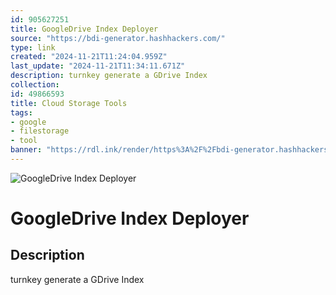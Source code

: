 ```yaml
---
id: 905627251
title: GoogleDrive Index Deployer
source: "https://bdi-generator.hashhackers.com/"
type: link
created: "2024-11-21T11:24:04.959Z"
last_update: "2024-11-21T11:34:11.671Z"
description: turnkey generate a GDrive Index
collection:
id: 49866593
title: Cloud Storage Tools
tags:
- google
- filestorage
- tool
banner: "https://rdl.ink/render/https%3A%2F%2Fbdi-generator.hashhackers.com%2F"
---
```


![GoogleDrive Index Deployer](https://rdl.ink/render/https%3A%2F%2Fbdi-generator.hashhackers.com%2F)

# GoogleDrive Index Deployer

## Description
turnkey generate a GDrive Index


